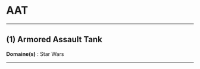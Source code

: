 # AAT

--------------------

## (1) Armored Assault Tank

**Domaine(s)** : Star Wars

--------------------